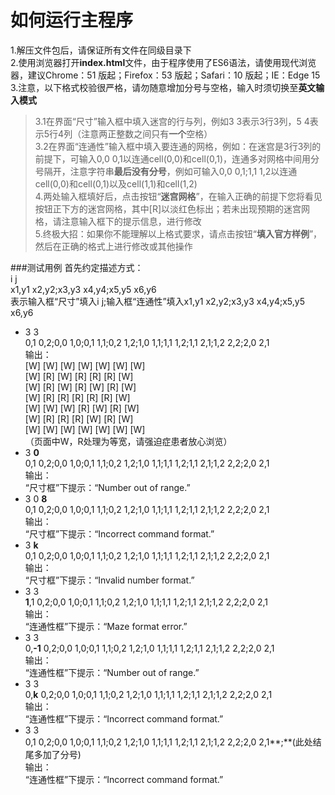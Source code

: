 # 如何运行主程序
1.解压文件包后，请保证所有文件在同级目录下  
2.使用浏览器打开**index.html**文件，由于程序使用了ES6语法，请使用现代浏览器，建议Chrome：51 版起；Firefox：53 版起；Safari：10 版起；IE：Edge 15 
3.注意，以下格式校验很严格，请勿随意增加分号与空格，输入时须切换至**英文输入模式**   
> 3.1在界面“尺寸”输入框中填入迷宫的行与列，例如3 3表示3行3列，5 4表示5行4列（注意两正整数之间只有**一个**空格）  
>3.2在界面“连通性”输入框中填入要连通的网格，例如：在迷宫是3行3列的前提下，可输入0,0 0,1以连通cell(0,0)和cell(0,1)，连通多对网格中间用分号隔开，注意字符串**最后没有分号**，例如可输入0,0 0,1;1,1 1,2以连通cell(0,0)和cell(0,1)以及cell(1,1)和cell(1,2)  
4.两处输入框填好后，点击按钮“**迷宫网格**”，在输入正确的前提下您将看见按钮正下方的迷宫网格，其中[R]以淡红色标出；若未出现预期的迷宫网格，请注意输入框下的提示信息，进行修改  
5.终极大招：如果你不能理解以上格式要求，请点击按钮“**填入官方样例**”，然后在正确的格式上进行修改或其他操作  

###测试用例
首先约定描述方式：  
i j  
x1,y1 x2,y2;x3,y3 x4,y4;x5,y5 x6,y6  
表示输入框“尺寸”填入i j;输入框“连通性”填入x1,y1 x2,y2;x3,y3 x4,y4;x5,y5 x6,y6  
- 3 3  
0,1 0,2;0,0 1,0;0,1 1,1;0,2 1,2;1,0 1,1;1,1 1,2;1,1 2,1;1,2 2,2;2,0 2,1  
输出：  
[W] [W] [W] [W] [W] [W] [W]  
[W] [R] [W] [R] [R] [R] [W]  
[W] [R] [W] [R] [W] [R] [W]  
[W] [R] [R] [R] [R] [R] [W]  
[W] [W] [W] [R] [W] [R] [W]  
[W] [R] [R] [R] [W] [R] [W]  
[W] [W] [W] [W] [W] [W] [W]  
（页面中W，R处理为等宽，请强迫症患者放心浏览）  
- 3 **0**  
0,1 0,2;0,0 1,0;0,1 1,1;0,2 1,2;1,0 1,1;1,1 1,2;1,1 2,1;1,2 2,2;2,0 2,1  
输出：  
“尺寸框”下提示：“Number out of range​.​”  
- 3 0 **8**  
0,1 0,2;0,0 1,0;0,1 1,1;0,2 1,2;1,0 1,1;1,1 1,2;1,1 2,1;1,2 2,2;2,0 2,1  
输出：  
“尺寸框”下提示：“Incorrect command format​.​​”  
- 3 **k**  
0,1 0,2;0,0 1,0;0,1 1,1;0,2 1,2;1,0 1,1;1,1 1,2;1,1 2,1;1,2 2,2;2,0 2,1  
输出：  
“尺寸框”下提示：“Invalid number format​.”  
- 3 3  
**1**,1 0,2;0,0 1,0;0,1 1,1;0,2 1,2;1,0 1,1;1,1 1,2;1,1 2,1;1,2 2,2;2,0 2,1  
输出：  
“连通性框”下提示：“Maze format error​.”  
- 3 3  
0,**-1** 0,2;0,0 1,0;0,1 1,1;0,2 1,2;1,0 1,1;1,1 1,2;1,1 2,1;1,2 2,2;2,0 2,1  
输出：  
“连通性框”下提示：“Number out of range​.”  
- 3 3  
0,**k** 0,2;0,0 1,0;0,1 1,1;0,2 1,2;1,0 1,1;1,1 1,2;1,1 2,1;1,2 2,2;2,0 2,1  
输出：  
“连通性框”下提示：“Incorrect command format​.”  
- 3 3  
0,1 0,2;0,0 1,0;0,1 1,1;0,2 1,2;1,0 1,1;1,1 1,2;1,1 2,1;1,2 2,2;2,0 2,1**;**(此处结尾多加了分号)  
输出：  
“连通性框”下提示：“Incorrect command format​.”  
